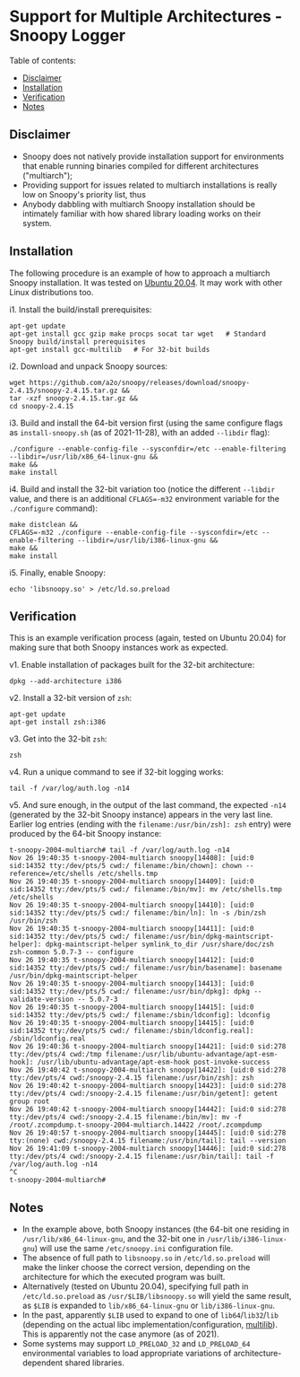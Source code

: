 # Support for Multiple Architectures - Snoopy Logger

Table of contents:
* [Disclaimer](#disclaimer)
* [Installation](#installation)
* [Verification](#verification)
* [Notes](#notes)



## Disclaimer

* Snoopy does not natively provide installation support for environments that enable running binaries compiled for different architectures ("multiarch");
* Providing support for issues related to multiarch installations is really low on Snoopy's priority list, thus
* Anybody dabbling with multiarch Snoopy installation should be intimately familiar with how shared library loading works on their system.



## Installation

The following procedure is an example of how to approach a multiarch Snoopy installation.
It was tested on [Ubuntu 20.04](https://releases.ubuntu.com/20.04/).
It may work with other Linux distributions too.

i1. Install the build/install prerequisites:
```
apt-get update
apt-get install gcc gzip make procps socat tar wget   # Standard Snoopy build/install prerequisites
apt-get install gcc-multilib   # For 32-bit builds
```

i2. Download and unpack Snoopy sources:
```
wget https://github.com/a2o/snoopy/releases/download/snoopy-2.4.15/snoopy-2.4.15.tar.gz &&
tar -xzf snoopy-2.4.15.tar.gz &&
cd snoopy-2.4.15
```

i3. Build and install the 64-bit version first (using the same configure flags as `install-snoopy.sh` (as of 2021-11-28), with an added `--libdir` flag):
```
./configure --enable-config-file --sysconfdir=/etc --enable-filtering --libdir=/usr/lib/x86_64-linux-gnu &&
make &&
make install
```

i4. Build and install the 32-bit variation too (notice the different `--libdir` value, and there is an additional `CFLAGS=-m32` environment variable for the `./configure` command):
```
make distclean &&
CFLAGS=-m32 ./configure --enable-config-file --sysconfdir=/etc --enable-filtering --libdir=/usr/lib/i386-linux-gnu &&
make &&
make install
```

i5. Finally, enable Snoopy:
```
echo 'libsnoopy.so' > /etc/ld.so.preload
```



## Verification

This is an example verification process (again, tested on Ubuntu 20.04) for making sure that both Snoopy instances work as expected.

v1. Enable installation of packages built for the 32-bit architecture:
```
dpkg --add-architecture i386
```

v2. Install a 32-bit version of `zsh`:
```
apt-get update
apt-get install zsh:i386
```

v3. Get into the 32-bit `zsh`:
```
zsh
```

v4. Run a unique command to see if 32-bit logging works:
```
tail -f /var/log/auth.log -n14
```

v5. And sure enough, in the output of the last command, the expected `-n14` (generated by the 32-bit Snoopy instance) appears in the very last line.
Earlier log entries (ending with the `filename:/usr/bin/zsh]: zsh` entry) were produced by the 64-bit Snoopy instance:
```
t-snoopy-2004-multiarch# tail -f /var/log/auth.log -n14
Nov 26 19:40:35 t-snoopy-2004-multiarch snoopy[14408]: [uid:0 sid:14352 tty:/dev/pts/5 cwd:/ filename:/bin/chown]: chown --reference=/etc/shells /etc/shells.tmp
Nov 26 19:40:35 t-snoopy-2004-multiarch snoopy[14409]: [uid:0 sid:14352 tty:/dev/pts/5 cwd:/ filename:/bin/mv]: mv /etc/shells.tmp /etc/shells
Nov 26 19:40:35 t-snoopy-2004-multiarch snoopy[14410]: [uid:0 sid:14352 tty:/dev/pts/5 cwd:/ filename:/bin/ln]: ln -s /bin/zsh /usr/bin/zsh
Nov 26 19:40:35 t-snoopy-2004-multiarch snoopy[14411]: [uid:0 sid:14352 tty:/dev/pts/5 cwd:/ filename:/usr/bin/dpkg-maintscript-helper]: dpkg-maintscript-helper symlink_to_dir /usr/share/doc/zsh zsh-common 5.0.7-3 -- configure
Nov 26 19:40:35 t-snoopy-2004-multiarch snoopy[14412]: [uid:0 sid:14352 tty:/dev/pts/5 cwd:/ filename:/usr/bin/basename]: basename /usr/bin/dpkg-maintscript-helper
Nov 26 19:40:35 t-snoopy-2004-multiarch snoopy[14413]: [uid:0 sid:14352 tty:/dev/pts/5 cwd:/ filename:/usr/bin/dpkg]: dpkg --validate-version -- 5.0.7-3
Nov 26 19:40:35 t-snoopy-2004-multiarch snoopy[14415]: [uid:0 sid:14352 tty:/dev/pts/5 cwd:/ filename:/sbin/ldconfig]: ldconfig
Nov 26 19:40:35 t-snoopy-2004-multiarch snoopy[14415]: [uid:0 sid:14352 tty:/dev/pts/5 cwd:/ filename:/sbin/ldconfig.real]: /sbin/ldconfig.real
Nov 26 19:40:36 t-snoopy-2004-multiarch snoopy[14421]: [uid:0 sid:278 tty:/dev/pts/4 cwd:/tmp filename:/usr/lib/ubuntu-advantage/apt-esm-hook]: /usr/lib/ubuntu-advantage/apt-esm-hook post-invoke-success
Nov 26 19:40:42 t-snoopy-2004-multiarch snoopy[14422]: [uid:0 sid:278 tty:/dev/pts/4 cwd:/snoopy-2.4.15 filename:/usr/bin/zsh]: zsh
Nov 26 19:40:42 t-snoopy-2004-multiarch snoopy[14423]: [uid:0 sid:278 tty:/dev/pts/4 cwd:/snoopy-2.4.15 filename:/usr/bin/getent]: getent group root
Nov 26 19:40:42 t-snoopy-2004-multiarch snoopy[14442]: [uid:0 sid:278 tty:/dev/pts/4 cwd:/snoopy-2.4.15 filename:/bin/mv]: mv -f /root/.zcompdump.t-snoopy-2004-multiarch.14422 /root/.zcompdump
Nov 26 19:40:57 t-snoopy-2004-multiarch snoopy[14445]: [uid:0 sid:278 tty:(none) cwd:/snoopy-2.4.15 filename:/usr/bin/tail]: tail --version
Nov 26 19:41:09 t-snoopy-2004-multiarch snoopy[14446]: [uid:0 sid:278 tty:/dev/pts/4 cwd:/snoopy-2.4.15 filename:/usr/bin/tail]: tail -f /var/log/auth.log -n14
^C
t-snoopy-2004-multiarch#
```



## Notes

* In the example above, both Snoopy instances (the 64-bit one residing in `/usr/lib/x86_64-linux-gnu`, and the 32-bit one in `/usr/lib/i386-linux-gnu`) will use the same `/etc/snoopy.ini` configuration file.
* The absence of full path to `libsnoopy.so` in `/etc/ld.so.preload` will make the linker choose the correct version, depending on the architecture for which the executed program was built.
* Alternatively (tested on Ubuntu 20.04), specifying full path in `/etc/ld.so.preload` as `/usr/$LIB/libsnoopy.so` will yield the same result, as `$LIB` is expanded to `lib/x86_64-linux-gnu` or `lib/i386-linux-gnu`.
* In the past, apparently `$LIB` used to expand to one of `lib64`/`lib32`/`lib` (depending on the actual libc implementation/configuration, [multilib](https://de.wikipedia.org/wiki/Multilib)). This is apparently not the case anymore (as of 2021).
* Some systems may support `LD_PRELOAD_32` and `LD_PRELOAD_64` environmental variables to load appropriate variations of architecture-dependent shared libraries.

